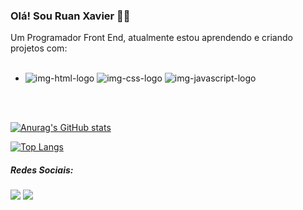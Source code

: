 ### Olá! Sou Ruan Xavier 🖐🏽

 Um Programador Front End, atualmente estou aprendendo e criando projetos com:
<br>
<br>
- <img src="https://img.shields.io/badge/HTML5-E34F26?style=for-the-badge&logo=html5&logoColor=white" alt="img-html-logo"> <img src="https://img.shields.io/badge/CSS3-1572B6?style=for-the-badge&logo=css3&logoColor=white" alt="img-css-logo">  <img src="https://img.shields.io/badge/Java-ED8B00?style=for-the-badge&logo=openjdk&logoColor=white" alt="img-javascript-logo">
<br>
<br>

[![Anurag's GitHub stats](https://github-readme-stats.vercel.app/api?username=ruanxavyer)](https://github.com/anuraghazra/github-readme-stats)


[![Top Langs](https://github-readme-stats.vercel.app/api/top-langs/?username=ruanxavyer)](https://github.com/anuraghazra/github-readme-stats)

<h5> Redes Sociais:</h5>
<a href="https://instagram.com/ruanxavyer?utm_source=qr&igshid=MzNlNGNkZWQ4Mg%3D%3D" target="_blank"><img src="https://img.shields.io/badge/Instagram-E4405F?style=for-the-badge&logo=instagram&logoColor=white"></a>
<a><img src="https://img.shields.io/badge/LinkedIn-0077B5?style=for-the-badge&logo=linkedin&logoColor=white"></a>

